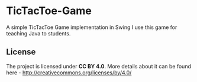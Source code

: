 # TicTacToe-Game
A simple TicTacToe Game implementation in Swing
I use this game for teaching Java to students.

## License
The project is licensed under **CC BY 4.0**. More details about it can be found here - http://creativecommons.org/licenses/by/4.0/
